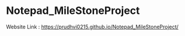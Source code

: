 # Notepad_MileStoneProject


Website Link : https://prudhvi0215.github.io/Notepad_MileStoneProject/
